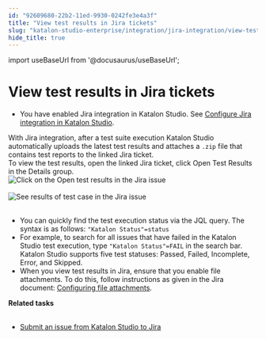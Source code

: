 ```yaml
---
id: "92609680-22b2-11ed-9930-0242fe3e4a3f"
title: "View test results in Jira tickets"
slug: "katalon-studio-enterprise/integration/jira-integration/view-test-results-in-jira-tickets"
hide_title: true
---
```

import useBaseUrl from '@docusaurus/useBaseUrl';


# <a id="task-1453" class="anchor_top_offset"/><a id="ariaid-title1" class="anchor_top_offset"/>View test results in Jira tickets

<div xmlns="http://www.w3.org/1999/xhtml" className="section prereq p"><ul className="ul"><li className="li"><p className="p">You have enabled Jira integration in <span className="ph">Katalon Studio</span>. See <a className="xref" href="/docs/katalon-studio-enterprise/integration/jira-integration/configure-jira-integration-in-katalon-studio">Configure Jira integration in <span className="ph">Katalon Studio</span></a>.</p></li></ul></div>
<section xmlns="http://www.w3.org/1999/xhtml" className="section context">With Jira integration,  after a test suite execution <span className="ph">Katalon Studio</span> automatically uploads the latest test results and attaches a <code className="ph codeph">.zip</code> file that contains test reports to the linked Jira ticket.</section> 
<div xmlns="http://www.w3.org/1999/xhtml" className="li step p"><span className="ph cmd">To view the test results, open the linked Jira ticket, click <span className="ph uicontrol">Open Test Results</span> in the <span className="ph uicontrol">Details</span> group.</span><div className="itemgroup stepxmp"><img className="image" src={useBaseUrl("https://github.com/katalon-studio/docs-images/raw/master/katalon-studio/docs/configure-jira-integration/KS-JIRA-Open-test-results-2.png")} alt="Click on the Open test results in the Jira issue" /><br /><br />
  </div></div>
<section xmlns="http://www.w3.org/1999/xhtml" className="section result"> <img className="image" src={useBaseUrl("https://github.com/katalon-studio/docs-images/raw/master/katalon-studio/docs/configure-jira-integration/KS-JIRA-View-results-on-Jira.png")} alt="See results of test case in the Jira issue" /><br /><br />   <div className="p">     <ul className="ul"><li className="li">You can quickly find the test execution status via the JQL query. The syntax is as follows: <code className="ph codeph">"Katalon Status"=status</code></li><li className="li">For example, to search for all issues that have failed in the Katalon Studio test execution, type <code className="ph codeph">"Katalon Status"=FAIL</code> in the search bar. Katalon Studio supports five test statuses: <span className="ph uicontrol">Passed</span>, <span className="ph uicontrol">Failed</span>, <span className="ph uicontrol">Incomplete</span>, <span className="ph uicontrol">Error</span>, and <span className="ph uicontrol">Skipped</span>.</li><li className="li">When you view test results in Jira, ensure that you enable file attachments. To do this, follow instructions as given in the Jira document: <a className="xref j-external-link" href="https://confluence.atlassian.com/adminjiraserver/configuring-file-attachments-938847851.html" target="_blank">Configuring file attachments</a>. </li></ul>   </div> </section> 
<nav xmlns="http://www.w3.org/1999/xhtml" role="navigation" className="related-links"><div className="linklist relinfo reltasks"><strong>Related tasks</strong><br /><br /><ul className="linklist"><li className="linklist"><a className="link" href="/docs/katalon-studio-enterprise/integration/jira-integration/submit-an-issue-from-katalon-studio-to-jira">Submit an issue from Katalon Studio to Jira</a></li></ul></div></nav> 

